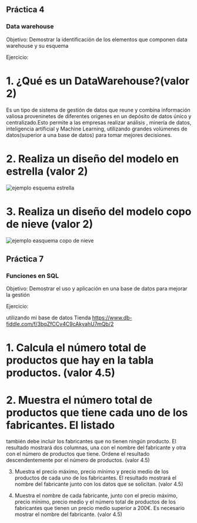 
## Práctica 4
### Data warehouse

Objetivo: Demostrar la identificación de los elementos que componen data warehouse y
su esquema

Ejercicio:


# 1. ¿Qué es un DataWarehouse?(valor 2)

Es un tipo de sistema de gestión de datos que reune y combina información valiosa proveninetes de diferentes origenes en un depósito de datos único y centralizado.Esto permite a las empresas  realizar análisis , minería de datos, inteligencia artificial y Machine Learning, utilizando grandes volúmenes de datos(superior a una base de datos) para tomar mejores decisiones.



# 2. Realiza un diseño del modelo en estrella (valor 2)


![ejemplo esquema estrella](https://user-images.githubusercontent.com/104279978/172982476-5031b78e-7415-4465-b8a1-cfbf566a42cf.jpg)





# 3. Realiza un diseño del modelo copo de nieve (valor 2)

![ejemplo easquema copo de nieve](https://user-images.githubusercontent.com/104279978/172983379-cc9cb8cd-bae2-47e0-a3e6-2c2da39b6c46.jpg)







## Práctica 7
### Funciones en SQL
Objetivo: Demostrar el uso y aplicación en una base de datos para mejorar la gestión

Ejercicio:

utilizando mi base de datos Tienda
https://www.db-fiddle.com/f/3bqZfCCv4C9cAkyahU7mQb/2

# 1. Calcula el número total de productos que hay en la tabla productos. (valor 4.5)



# 2. Muestra el número total de productos que tiene cada uno de los fabricantes. El listado
también debe incluir los fabricantes que no tienen ningún producto. El resultado
mostrará dos columnas, una con el nombre del fabricante y otra con el número de
productos que tiene. Ordene el resultado descendentemente por el número de
productos. (valor 4.5)

3. Muestra el precio máximo, precio mínimo y precio medio de los productos de cada
uno de los fabricantes. El resultado mostrará el nombre del fabricante junto con los
datos que se solicitan. (valor 4.5)

4. Muestra el nombre de cada fabricante, junto con el precio máximo, precio mínimo,
precio medio y el número total de productos de los fabricantes que tienen un precio
medio superior a 200€. Es necesario mostrar el nombre del fabricante. (valor 4.5)


